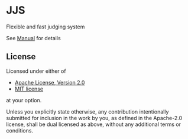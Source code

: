 # JJS
Flexible and fast judging system

See [Manual](https://mikailbag.github.io/jjs/) for details

## License
Licensed under either of
- [Apache License, Version 2.0 ](http://www.apache.org/licenses/LICENSE-2.0)
- [MIT license](http://opensource.org/licenses/MIT)

at your option.

Unless you explicitly state otherwise, any contribution intentionally submitted for inclusion in the work by you, as defined in the Apache-2.0 license, shall be dual licensed as above, without any additional terms or conditions.